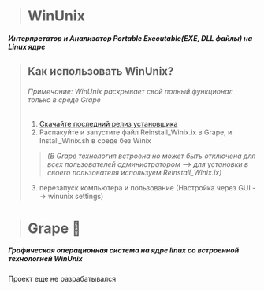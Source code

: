 > # WinUnix
##### Интерпретатор и Анализатор Portable Executable(EXE, DLL файлы) на Linux ядре

> ## Как использовать WinUnix?
> ###### Примечание: WinUnix раскрывает свой полный функционал только в среде Grape
> 1. [Скачайте последний релиз установщика](https://www.example.com)
> 2. Распакуйте и запустите файл Reinstall_Winix.ix в Grape, и Install_Winix.sh в среде без Winix 
> > *(В Grape технология встроена но может быть отключена для всех пользователей администратором --> для установки в своего пользователя используем Reinstall_Winix.ix)*
> 
> 3. перезапуск компьютера и пользование (Настройка через GUI --> winunix settings)

> # Grape 🍇
##### Графическая операционная система на ядре linux со встроенной технологией WinUnix
Проект еще не разрабатывался
